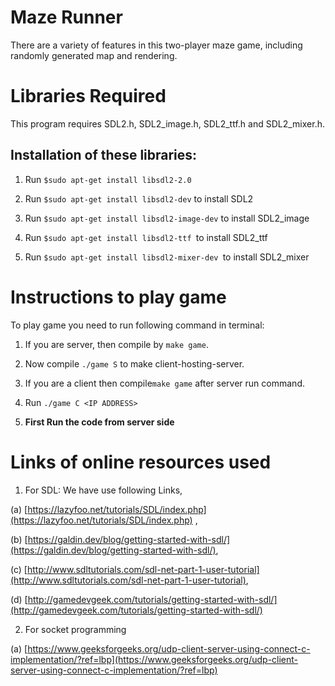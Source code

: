 # **Maze Runner**
There are a variety of features in this two-player maze game, including randomly generated map and rendering.


# **Libraries Required**

This program requires SDL2.h, SDL2_image.h, SDL2_ttf.h and SDL2_mixer.h.

## Installation of these libraries:

 1. Run `$sudo apt-get install libsdl2-2.0 `   
 
 2. Run `$sudo apt-get install libsdl2-dev` to install SDL2
 
3. Run `$sudo apt-get install libsdl2-image-dev` to install SDL2_image

4. Run `$sudo apt-get install libsdl2-ttf `to install SDL2_ttf

5. Run `$sudo apt-get install libsdl2-mixer-dev `to install SDL2_mixer
   
# Instructions to play game

To play game you need to run following command in terminal:

1. If you are server, then compile by `make game`. 

2. Now compile `./game S` to make client-hosting-server.

3. If you are a client then compile`make game` after server run command.

4. Run `./game C <IP ADDRESS>`

5. **First Run the code from server side**

# Links of online resources used

1. For SDL: We have use following Links,

  (a) [https://lazyfoo.net/tutorials/SDL/index.php](https://lazyfoo.net/tutorials/SDL/index.php) , 

  (b) [https://galdin.dev/blog/getting-started-with-sdl/](https://galdin.dev/blog/getting-started-with-sdl/), 

  (c) [http://www.sdltutorials.com/sdl-net-part-1-user-tutorial](http://www.sdltutorials.com/sdl-net-part-1-user-tutorial), 

  (d) [http://gamedevgeek.com/tutorials/getting-started-with-sdl/](http://gamedevgeek.com/tutorials/getting-started-with-sdl/)

2. For socket programming

  (a) [https://www.geeksforgeeks.org/udp-client-server-using-connect-c-implementation/?ref=lbp](https://www.geeksforgeeks.org/udp-client-server-using-connect-c-implementation/?ref=lbp)


   
    
